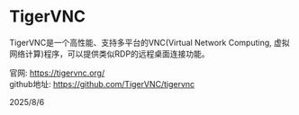 # TigerVNC

TigerVNC是一个高性能、支持多平台的VNC(Virtual Network Computing, 虚拟网络计算)程序，可以提供类似RDP的远程桌面连接功能。

官网: https://tigervnc.org/  
github地址: https://github.com/TigerVNC/tigervnc


2025/8/6
